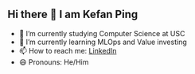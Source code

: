 ## Hi there 👋 I am Kefan Ping


- 🔭 I’m currently studying Computer Science at USC
- 🌱 I’m currently learning MLOps and Value investing
- 📫 How to reach me: [LinkedIn](https://www.linkedin.com/in/kefanping/)
- 😄 Pronouns: He/Him

